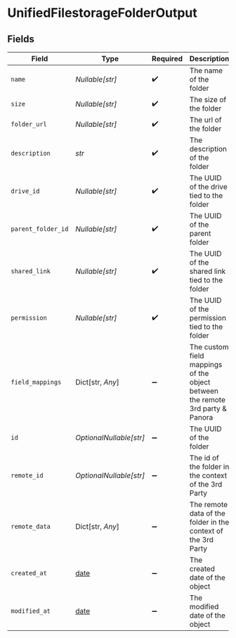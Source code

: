 # UnifiedFilestorageFolderOutput


## Fields

| Field                                                                         | Type                                                                          | Required                                                                      | Description                                                                   |
| ----------------------------------------------------------------------------- | ----------------------------------------------------------------------------- | ----------------------------------------------------------------------------- | ----------------------------------------------------------------------------- |
| `name`                                                                        | *Nullable[str]*                                                               | :heavy_check_mark:                                                            | The name of the folder                                                        |
| `size`                                                                        | *Nullable[str]*                                                               | :heavy_check_mark:                                                            | The size of the folder                                                        |
| `folder_url`                                                                  | *Nullable[str]*                                                               | :heavy_check_mark:                                                            | The url of the folder                                                         |
| `description`                                                                 | *str*                                                                         | :heavy_check_mark:                                                            | The description of the folder                                                 |
| `drive_id`                                                                    | *Nullable[str]*                                                               | :heavy_check_mark:                                                            | The UUID of the drive tied to the folder                                      |
| `parent_folder_id`                                                            | *Nullable[str]*                                                               | :heavy_check_mark:                                                            | The UUID of the parent folder                                                 |
| `shared_link`                                                                 | *Nullable[str]*                                                               | :heavy_check_mark:                                                            | The UUID of the shared link tied to the folder                                |
| `permission`                                                                  | *Nullable[str]*                                                               | :heavy_check_mark:                                                            | The UUID of the permission tied to the folder                                 |
| `field_mappings`                                                              | Dict[str, *Any*]                                                              | :heavy_minus_sign:                                                            | The custom field mappings of the object between the remote 3rd party & Panora |
| `id`                                                                          | *OptionalNullable[str]*                                                       | :heavy_minus_sign:                                                            | The UUID of the folder                                                        |
| `remote_id`                                                                   | *OptionalNullable[str]*                                                       | :heavy_minus_sign:                                                            | The id of the folder in the context of the 3rd Party                          |
| `remote_data`                                                                 | Dict[str, *Any*]                                                              | :heavy_minus_sign:                                                            | The remote data of the folder in the context of the 3rd Party                 |
| `created_at`                                                                  | [date](https://docs.python.org/3/library/datetime.html#date-objects)          | :heavy_minus_sign:                                                            | The created date of the object                                                |
| `modified_at`                                                                 | [date](https://docs.python.org/3/library/datetime.html#date-objects)          | :heavy_minus_sign:                                                            | The modified date of the object                                               |